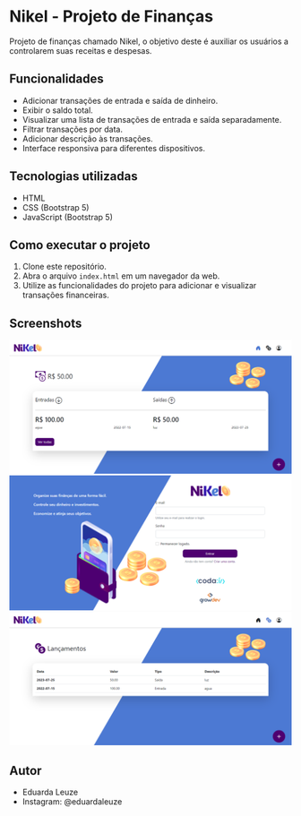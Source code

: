 # Nikel - Projeto de Finanças

Projeto de finanças chamado Nikel, o objetivo deste é auxiliar os usuários a controlarem suas receitas e despesas.


## Funcionalidades

- Adicionar transações de entrada e saída de dinheiro.
- Exibir o saldo total.
- Visualizar uma lista de transações de entrada e saída separadamente.
- Filtrar transações por data.
- Adicionar descrição às transações.
- Interface responsiva para diferentes dispositivos.

## Tecnologias utilizadas

- HTML
- CSS (Bootstrap 5)
- JavaScript (Bootstrap 5)

## Como executar o projeto

1. Clone este repositório.
2. Abra o arquivo `index.html` em um navegador da web.
3. Utilize as funcionalidades do projeto para adicionar e visualizar transações financeiras.

## Screenshots

<img width="957" alt="image" src="https://github.com/Eduardaleuze/CODA--2.0/blob/main/public/assets/telas/tela-home.png">

<img width="960" alt="image" src="https://github.com/Eduardaleuze/CODA--2.0/blob/main/public/assets/telas/tela-index.png">

<img width="960" alt="image" src="https://github.com/Eduardaleuze/CODA--2.0/blob/main/public/assets/telas/tela-transactions.png">


## Autor

- Eduarda Leuze
- Instagram: @eduardaleuze
